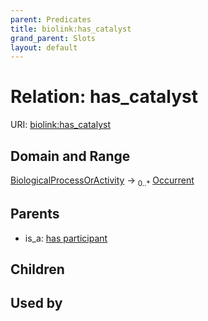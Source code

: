 ```yaml
---
parent: Predicates
title: biolink:has_catalyst
grand_parent: Slots
layout: default
---
```


# Relation: has_catalyst




URI: [biolink:has_catalyst](https://w3id.org/biolink/vocab/has_catalyst)

## Domain and Range

[BiologicalProcessOrActivity](BiologicalProcessOrActivity.md) ->  <sub>0..\*</sub> [Occurrent](Occurrent.md)

## Parents

 *  is_a: [has participant](has_participant.md)

## Children


## Used by


